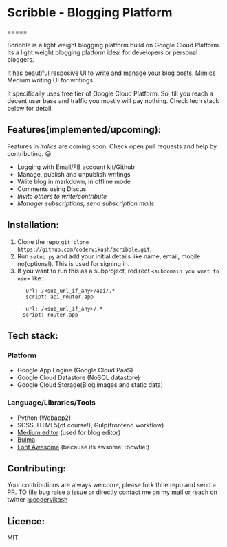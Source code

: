 # Scribble - Blogging Platform
=====

Scribble is a light weight blogging platform build on Google Cloud Platform. Its a light weight blogging platform ideal for developers or personal bloggers.

It has beautiful resposive UI to write and manage your blog posts. Mimics Medium writing UI for writings.

 It specifically uses free tier of Google Cloud Platform. So, till you reach a decent user base and traffic you mostly will pay nothing. Check tech stack below for detail.

## Features(implemented/upcoming):

Features in *italics* are coming soon. Check open pull requests and help by contributing. :smiley:

* Logging with Email/FB account kit/Github
* Manage, publish and unpublish writings
* Write blog in markdown, in offline mode
* Comments using Discus
* *Invite others to write/contribute*
* *Manager subscriptions, send subscription mails*

## Installation:
1. Clone the repo `git clone https://github.com/codervikash/scribble.git`.
2. Run `setup.py` and add your initial details like name, email, mobile no(optional). This is used for signing in.
3. If you want to run this as a subproject, redirect `<subdomain you wnat to use>` like:
```
    - url: /<sub_url_if_any>/api/.*
      script: api_router.app

    - url: /<sub_url_if_any>/.*
     script: router.app
```

## Tech stack:
### Platform
* Google App Engine (Google Cloud PaaS)
* Google Cloud Datastore (NoSQL datastore)
* Google Cloud Storage(Blog images and static data)

### Language/Libraries/Tools
* Python (Webapp2)
* SCSS, HTML5(of course!), Gulp(frontend workflow)
* [Medium editor](https://github.com/yabwe/medium-editor) (used for blog editor)
* [Bulma](https://bulma.io/)
* [Font Awesome](https://fontawesome.com) (because its awsome! :bowtie:)

## Contributing:
Your contributions are always welcome, please fork thhe repo and send a PR. TO file bug raise a issue or directly contact me on my [mail](mailto:mailkumarvikash@gmail.com) or reach on twitter [@codervikash](https://twitter.com/codervikash)

## Licence:
MIT
